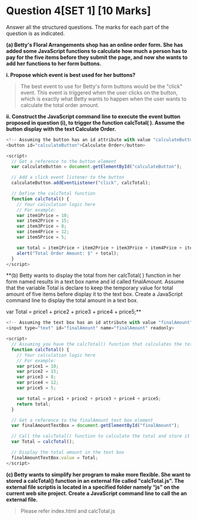 # Question 4[SET 1] [10 Marks]
Answer all the structured questions. The marks for each part of the question is as indicated.

**(a) Betty's Floral Arrangements shop has an online order form. She has added some JavaScript functions to calculate how much a person has to pay for the five items before they submit the page, and now she wants to add her functions to her form buttons.**

**i. Propose which event is best used for her buttons?**
> The best event to use for Betty's form buttons would be the "click" event. This event is triggered when the user clicks on the button, which is exactly what Betty wants to happen when the user wants to calculate the total order amount.


**ii. Construct the JavaScript command line to execute the event button proposed in question (i), to trigger the function calcTotal( ). Assume the button display with the text Calculate Order.**

```js
<!-- Assuming the button has an id attribute with value "calculateButton" -->
<button id="calculateButton">Calculate Order</button>

<script>
  // Get a reference to the button element
  var calculateButton = document.getElementById("calculateButton");

  // Add a click event listener to the button
  calculateButton.addEventListener("click", calcTotal);

  // Define the calcTotal function
  function calcTotal() {
    // Your calculation logic here
    // For example:
    var item1Price = 10;
    var item2Price = 15;
    var item3Price = 8;
    var item4Price = 12;
    var item5Price = 5;

    var total = item1Price + item2Price + item3Price + item4Price + item5Price;
    alert("Total Order Amount: $" + total);
  }
</script>
```

**(b) Betty wants to display the total from her calcTotal( ) function in her form named results in a text box name and id called finalAmount. Assume that the variable Total is declare to keep the temporary value for total amount of five items before display it to the text box. Create a JavaScript command line to display the total amount in a text box.

var Total = price1 + price2 + price3 + price4 + price5;**
```js
<!-- Assuming the text box has an id attribute with value "finalAmount" -->
<input type="text" id="finalAmount" name="finalAmount" readonly>

<script>
  // Assuming you have the calcTotal() function that calculates the total and stores it in the variable "Total"
  function calcTotal() {
    // Your calculation logic here
    // For example:
    var price1 = 10;
    var price2 = 15;
    var price3 = 8;
    var price4 = 12;
    var price5 = 5;

    var total = price1 + price2 + price3 + price4 + price5;
    return total;
  }

  // Get a reference to the finalAmount text box element
  var finalAmountTextBox = document.getElementById("finalAmount");

  // Call the calcTotal() function to calculate the total and store it in the "Total" variable
  var Total = calcTotal();

  // Display the total amount in the text box
  finalAmountTextBox.value = Total;
</script>
```

**(c) Betty wants to simplify her program to make more flexible. She want to stored a calcTotal() function in an external file called "calcTotal.js". The external file scriptis is located in a specified folder namely “js” on the current web site project. Create a JavaScript command line to call the an external file.**
> Please refer index.html and calcTotal.js

